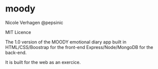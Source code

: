 # moody

Nicole Verhagen @pepsinic

MIT Licence

The 1.0 version of the MOODY emotional diary app built in HTML/CSS/Boostrap for the front-end 
Express/Node/MongoDB for the back-end.

It is built for the web as an exercice.
